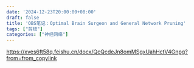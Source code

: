 ```yaml
---
date: '2024-12-23T20:00:00+08:00'
draft: false
title: 'OBS笔记：Optimal Brain Surgeon and General Network Pruning'
tags: ["剪枝"]
categories: ["神经网络"]
---
```


https://xves6ft58q.feishu.cn/docx/QcQcdeJn8omMSgxUahHctV4Gnpg?from=from_copylink
